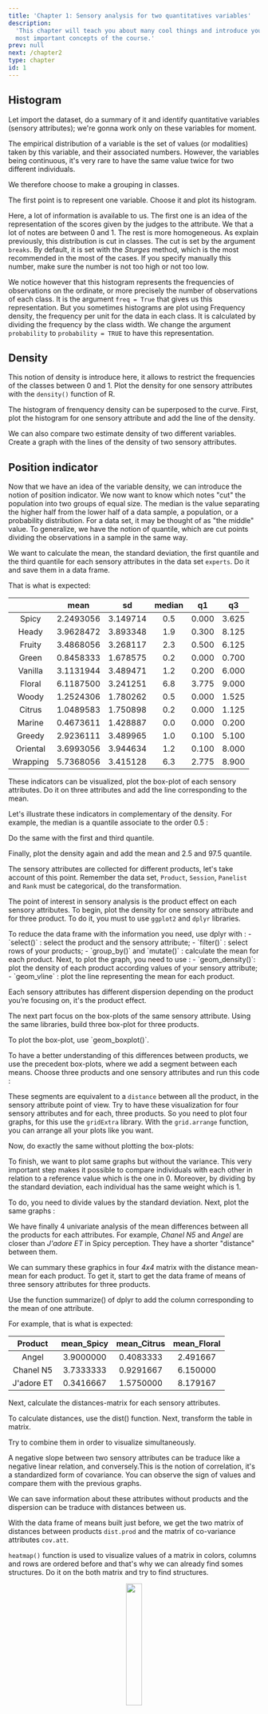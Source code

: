 ```yaml
---
title: 'Chapter 1: Sensory analysis for two quantitatives variables'
description:
  'This chapter will teach you about many cool things and introduce you to the
  most important concepts of the course.'
prev: null
next: /chapter2
type: chapter
id: 1
---
```



<exercise id="1" title="Distribution of sensory attributes">

## Histogram

Let import the dataset, do a summary of it and identify quantitative variables (sensory attributes); we're gonna work only on these variables for moment.

<codeblock id="01_01">
</codeblock>

The empirical distribution of a variable is the set of values (or modalities) taken by this variable, and their associated numbers. However, the variables being continuous, it's very rare to have the same value twice for two different individuals.

We therefore choose to make a grouping in classes.

The first point is to represent one variable. Choose it and plot its histogram.

<codeblock id="01_02">

</codeblock>

Here, a lot of information is available to us. The first one is an idea of the representation of the scores given by the judges to the attribute. We that a lot of notes are between 0 and 1. The rest is more homogeneous. As explain previously, this distribution is cut in classes. The cut is set by the argument `breaks`. By default, it is set with the _Sturges_ method, which is the most recommended in the most of the cases. If you specify manually this number,  make sure the number is not too high or not too low.

<codeblock id="01_09">
</codeblock>

We notice however that this histogram represents the frequencies of observations on the ordinate, or more precisely the number of observations of each class. It is the argument `freq = True` that gives us this representation. But you sometimes histograms are plot using Frequency density, the frequency per unit for the data in each class. It is calculated by dividing the frequency by the class width. We change the argument `probability` to `probability = TRUE` to have this representation.

<codeblock id="01_10">
</codeblock>

## Density

This notion of density is introduce here, it allows to restrict the frequencies of the classes between 0 and 1. Plot the density for one sensory attributes with the `density()` function of R.  

<codeblock id="01_03">
</codeblock>

The histogram of frenquency density can be superposed to the curve. First, plot the histogram for one sensory attribute and add the line of the density.

<codeblock id="01_11">
</codeblock>

We can also compare two estimate density of two different variables. Create a graph with the lines of the density of two sensory attributes.

<codeblock id="01_12">
</codeblock>

## Position indicator

Now that we have an idea of the variable density, we can introduce the notion of position indicator. We now want to know which notes "cut" the population into two groups of equal size. The median is the value separating the higher half from the lower half of a data sample, a population, or a probability distribution. For a data set, it may be thought of as "the middle" value. To generalize, we have the notion of quantile, which are cut points dividing the observations in a sample in the same way. 

We want to calculate the mean, the standard deviation, the first quantile and the third quantile for each sensory attributes in the data set `experts`. Do it and save them in a data frame. 

<codeblock id="01_04">
That is what is expected: 

|     | mean | sd | median | q1 | q3 |
|   :-:  |:-:    |:-:    |:-:    |:-:    |:-:    |
| Spicy | 2.2493056 | 3.149714 | 0.5 | 0.000 | 3.625 |
| Heady | 3.9628472 | 3.893348 | 1.9 | 0.300 | 8.125 |
| Fruity | 3.4868056 | 3.268117 | 2.3 | 0.500 | 6.125 |
| Green | 0.8458333 | 1.678575 | 0.2 | 0.000 | 0.700 |
| Vanilla | 3.1131944 | 3.489471 | 1.2 | 0.200 | 6.000 |
| Floral | 6.1187500 | 3.241251 | 6.8 | 3.775 | 9.000 |
| Woody | 1.2524306 | 1.780262 | 0.5 | 0.000 | 1.525 |
| Citrus | 1.0489583 | 1.750898 | 0.2 | 0.000 | 1.125 |
| Marine | 0.4673611 | 1.428887 | 0.0 | 0.000 | 0.200 | 
| Greedy | 2.9236111 | 3.489965 | 1.0 | 0.100 | 5.100 |
| Oriental | 3.6993056 | 3.944634 | 1.2 | 0.100 | 8.000 |
| Wrapping | 5.7368056 | 3.415128 | 6.3 | 2.775 | 8.900 |

</codeblock>

These indicators can be visualized, plot the box-plot of each sensory attributes. Do it on three attributes and add the line corresponding to the mean. 

<codeblock id="01_05">

</codeblock>

Let's illustrate these indicators in complementary of the density. For example, the median is a quantile associate to the order 0.5 :

<codeblock id="01_13">
</codeblock>

Do the same with the first and third quantile. 

<codeblock id="01_14">
</codeblock>

Finally, plot the density again and add the mean and 2.5 and 97.5 quantile.

<codeblock id="01_15">
</codeblock>

</exercise>


<exercise id="2" title="Product effect">

The sensory attributes are collected for different products, let's take account of this point. Remember the data set, `Product`, `Session`, `Panelist` and `Rank` must be categorical, do the transformation. 

<codeblock id="01_06">
</codeblock>

The point of interest in sensory analysis is the product effect on each sensory attributes. To begin, plot the density for one sensory attribute and for three product. To do it, you must to use `ggplot2` and `dplyr` libraries.

<codeblock id="01_07">
To reduce the data frame with the information you need, use dplyr with :
- `select()` : select the product and the sensory attribute;
- `filter()` : select rows of your products;
- `group_by()` and `mutate()` : calculate the mean for each product.
Next, to plot the graph, you need to use :
- `geom_density()`: plot the density of each product according values of your sensory attribute;
- `geom_vline` : plot the line representing the mean for each product.
</codeblock>

Each sensory attributes has different dispersion depending on the product you’re focusing on, it's the product effect.

The next part focus on the box-plots of the same sensory attribute. Using the same libraries, build three box-plot for three products.

<codeblock id="01_08">
To plot the box-plot, use `geom_boxplot()`.
</codeblock>

</exercise>

<exercise id="3" title="Differences between products">

To have a better understanding of this differences between products, we use the precedent box-plots, where we add a segment between each means. Choose three products and one sensory attributes and run this code :

<codeblock id="01_16">
</codeblock>

These segments are equivalent to a `distance` between all the product, in the sensory attribute point of view. Try to have these visualization for four sensory attributes and for each, three products. So you need to plot four graphs, for this use the `gridExtra` library. With the `grid.arrange` function, you can arrange all your plots like you want. 

<codeblock id="01_17">
</codeblock>

Now, do exactly the same without plotting the box-plots:

<codeblock id="01_18">
</codeblock>

To finish, we want to plot same graphs but without the variance. This very important step makes it possible to compare individuals with each other in relation to a reference value which is the one in 0. Moreover, by dividing by the standard deviation, each individual has the same weight which is 1.

To do, you need to divide values by the standard deviation. Next, plot the same graphs :

<codeblock id="01_21">
</codeblock>

We have finally 4 univariate analysis of the mean differences between all the products for each attributes. For example, _Chanel N5_ and _Angel_ are closer than _J'adore ET_ in Spicy perception. They have a shorter "distance" between them. 

We can summary these graphics in four _4x4_ matrix with the distance mean-mean for each product. To get it, start to get the data frame of means of three sensory attributes for three products. 

<codeblock id="01_19">
Use the function summarize() of dplyr to add the column corresponding to the mean of one attribute. 

For example, that is what is expected: 

|Product| mean_Spicy | mean_Citrus | mean_Floral |
| :-: | :-: | :-: | :-: |
| Angel | 3.9000000 | 0.4083333 | 2.491667 | 
| Chanel N5 | 3.7333333 | 0.9291667 | 6.150000 |
| J'adore ET | 0.3416667 | 1.5750000 | 8.179167 |
</codeblock>

</exercise>

<exercise id="4" title="The notion of metric">

Next, calculate the distances-matrix for each sensory attributes.

<codeblock id="01_20">
To calculate distances, use the dist() function. Next, transform the table in matrix. 
</codeblock>

Try to combine them in order to visualize simultaneously.

<codeblock id="01_22">
</codeblock>

A negative slope between two sensory attributes can be traduce like a negative linear relation, and conversely.This is the notion of correlation, it's a standardized form of covariance. You can observe the sign of values and compare them with the previous graphs.

<codeblock id="01_23">
</codeblock>

We can save information about these attributes without products and the dispersion can be traduce with distances between us. 

<codeblock id="01_24">
</codeblock>

</exercise>

<exercise id="5" title="Structure">

With the data frame of means built just before, we get the two matrix of distances between products `dist.prod` and the matrix of co-variance attributes `cov.att`.  

`heatmap()` function is used to visualize values of a matrix in colors, columns and rows are ordered before and that's why we can already find somes structures. Do it on the both matrix and try to find structures.

<codeblock id="01_25">
</codeblock>

</exercise>

<exercise id="6" title="Inertia">

<center><img src="/inertia.jpeg" width="25%"/></center> 

With these formulas, we can calculate inertia on both matrix. If you scale them, the inertia must be equal to the dimension of them (here 3). 

<codeblock id="01_26">
</codeblock>

We can decompose inertia, as we can decompose our distance matrix in block regarding the heatmap. With the same methode, calculate the inertia of one group and for others : 

<codeblock id="01_27">
</codeblock>

>>>>>>> Prendre plus grande matrice pr avoir au moins 2 groupes != de 1 ind/var

</exercise>

<exercise id="7" title="PCA">

So we saw that a structure exists in the matrix of individuals and variables. The analysis into main components makes it possible to highlight them.

## FactoMineR

Using the `PCA()` function from FactoMineR, do the method on the matrix of means of attributes and print the coordinates of individuals and variables.

<codeblock id="01_28">
</codeblock>

## Decomposition with svd() 

Now, we gonna do the PCA on the same matrix but manually and using the `svd()` function that does the decomposition of the matrix.

<codeblock id="01_29">
</codeblock>

## Using Nipals algorithm

<codeblock id="01_30">
</codeblock>

</exercise>

<exercise id="8" title="Supplementary information">

Now, we know how is performed the PCA and how we get the coordinates of individuals or variables. To a better understanding of results, including supplementary information is very important and technically not complicated.

## Supplementary variables 
 
As PCA only uses continuous variables in the calculation of the distances between individuals, categorical variables can only be considered as supplementary. For continuous variables, determining whether they are illustrative or not is arbitrary, and depends on the point of view adopted. Often, continuous variables are considered as supplementary if they are from a different nature. 

>>>>>>> exemple ajout var supp 

We can use supplementary individuals to a better understanding of structures. For example, adding supplementary individuals that you already know characteristics is appropriate to compare new products. This requires knowledge and expertise that is external and specific to the study context.

>>>>>>> exemple ajout ind supp 

</exercise>